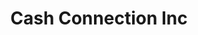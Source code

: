 ---
title: Cash Connection Inc
slug: cash-connection-inc
updated-on: '2024-05-30T13:44:31.749Z'
created-on: '2024-05-30T13:41:46.671Z'
published-on: '2024-05-30T13:54:32.469Z'
f_city-state-2:
- cms/city/palatine-il.md
- cms/city/leitchfield-ky.md
- cms/city/benton-ky.md
- cms/city/takoma-park-md.md
- cms/city/central-point-or.md
- cms/city/grants-pass-or.md
- cms/city/bowling-green-ky.md
f_locations:
- cms/payday-loan/cash-connection-inc-6920.md
- cms/payday-loan/cash-connection-inc-6921.md
- cms/payday-loan/cash-connection-inc-6922.md
- cms/payday-loan/cash-connection-inc-6923.md
- cms/payday-loan/cash-connection-inc-6924.md
- cms/payday-loan/cash-connection-inc-6925.md
- cms/payday-loan/cash-connection-inc-6926.md
- cms/payday-loan/cash-connection-inc-6927.md
- cms/payday-loan/cash-connection-inc-6928.md
f_states:
- cms/state/illinois.md
- cms/state/kentucky.md
- cms/state/maryland.md
- cms/state/oregon.md
layout: '[company].html'
tags: company
---